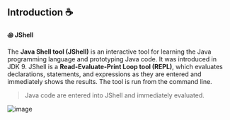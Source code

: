 ## Introduction ☕

#### ꩜ JShell
The **Java Shell tool (JShell)** is an interactive tool for learning the Java programming language and prototyping Java code. It was introduced in JDK 9. JShell is a **Read-Evaluate-Print Loop tool (REPL)**, which evaluates declarations, statements, and expressions as they are entered and immediately shows the results. The tool is run from the command line.   
>  Java code are entered into JShell and immediately evaluated.

![image](https://github.com/user-attachments/assets/6dbc0062-4ec0-4987-8058-d62df355fad5)
